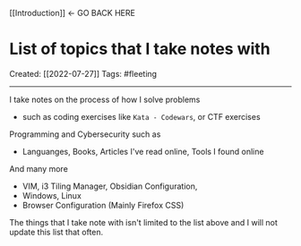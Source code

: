 [[Introduction]]   <- GO BACK HERE

# List of topics that I take notes with
Created:  [[2022-07-27]]
Tags: #fleeting 

---
I take notes on the process of how I solve problems
- such as coding exercises like `Kata - Codewars`, or CTF exercises


Programming and Cybersecurity such as 
- Languanges, Books, Articles I've read online, Tools I found online



And many more
- VIM, i3 Tiling Manager, Obsidian Configuration, 
- Windows, Linux
- Browser Configuration (Mainly Firefox CSS)


The things that I take note with isn't limited to the list above and I will not update this list that often.  


